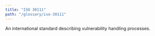 ```yaml
---
title: "ISO 30111"
path: "/glossary/iso-30111"
---
```


An international standard describing vulnerability handling processes.

